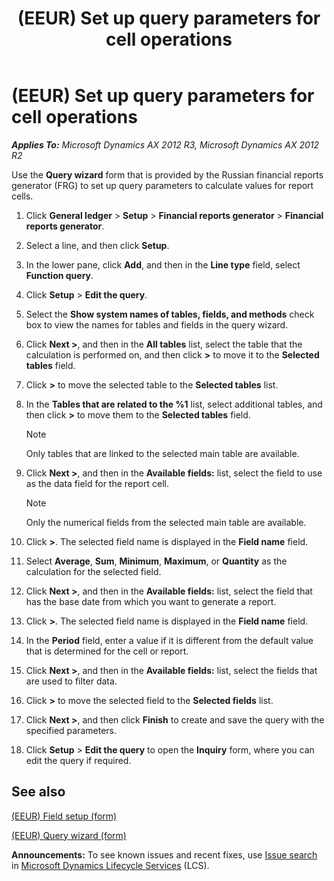 ﻿---
title: (EEUR) Set up query parameters for cell operations
TOCTitle: (EEUR) Set up query parameters for cell operations
ms:assetid: ebaa42bf-63ae-4bca-ae6a-4369b8b29594
ms:mtpsurl: https://technet.microsoft.com/en-us/library/JJ911241(v=AX.60)
ms:contentKeyID: 52075309
ms.date: 04/18/2014
mtps_version: v=AX.60
---

# (EEUR) Set up query parameters for cell operations 


_**Applies To:** Microsoft Dynamics AX 2012 R3, Microsoft Dynamics AX 2012 R2_

Use the **Query wizard** form that is provided by the Russian financial reports generator (FRG) to set up query parameters to calculate values for report cells.

1.  Click **General ledger** \> **Setup** \> **Financial reports generator** \> **Financial reports generator**.

2.  Select a line, and then click **Setup**.

3.  In the lower pane, click **Add**, and then in the **Line type** field, select **Function query**.

4.  Click **Setup** \> **Edit the query**.

5.  Select the **Show system names of tables, fields, and methods** check box to view the names for tables and fields in the query wizard.

6.  Click **Next \>**, and then in the **All tables** list, select the table that the calculation is performed on, and then click **\>** to move it to the **Selected tables** field.

7.  Click **\>** to move the selected table to the **Selected tables** list.

8.  In the **Tables that are related to the %1** list, select additional tables, and then click **\>** to move them to the **Selected tables** field.
    

    > [!NOTE]
    > <P>Only tables that are linked to the selected main table are available.</P>



9.  Click **Next \>**, and then in the **Available fields:** list, select the field to use as the data field for the report cell.
    

    > [!NOTE]
    > <P>Only the numerical fields from the selected main table are available.</P>



10. Click **\>**. The selected field name is displayed in the **Field name** field.

11. Select **Average**, **Sum**, **Minimum**, **Maximum**, or **Quantity** as the calculation for the selected field.

12. Click **Next \>**, and then in the **Available fields:** list, select the field that has the base date from which you want to generate a report.

13. Click **\>**. The selected field name is displayed in the **Field name** field.

14. In the **Period** field, enter a value if it is different from the default value that is determined for the cell or report.

15. Click **Next \>**, and then in the **Available fields:** list, select the fields that are used to filter data.

16. Click **\>** to move the selected field to the **Selected fields** list.

17. Click **Next \>**, and then click **Finish** to create and save the query with the specified parameters.

18. Click **Setup** \> **Edit the query** to open the **Inquiry** form, where you can edit the query if required.

## See also

[(EEUR) Field setup (form)](https://technet.microsoft.com/en-us/library/jj910976\(v=ax.60\))

[(EEUR) Query wizard (form)](https://technet.microsoft.com/en-us/library/jj710772\(v=ax.60\))

  
**Announcements:** To see known issues and recent fixes, use [Issue search](http://go.microsoft.com/fwlink/?linkid=389258) in [Microsoft Dynamics Lifecycle Services](http://go.microsoft.com/fwlink/?linkid=306505) (LCS).

